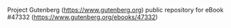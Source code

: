 Project Gutenberg (https://www.gutenberg.org) public repository for eBook #47332 (https://www.gutenberg.org/ebooks/47332)
